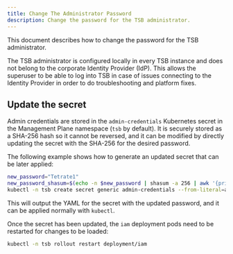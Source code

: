 ```yaml
---
title: Change The Administrator Password
description: Change the password for the TSB administrator.
---
```


This document describes how to change the password for the TSB administrator.

The TSB administrator is configured locally in every TSB instance and does not belong to the
corporate Identity Provider (IdP). This allows the superuser to be able to log into TSB in case of
issues connecting to the Identity Provider in order to do troubleshooting and platform fixes.

## Update the secret

Admin credentials are stored in the `admin-credentials` Kubernetes secret in the Management Plane
namespace (`tsb` by default). It is securely stored as a SHA-256 hash so it cannot be reversed, and it
can be modified by directly updating the secret with the SHA-256 for the desired password.

The following example shows how to generate an updated secret that can be later applied:

```bash
new_password="Tetrate1"
new_password_shasum=$(echo -n $new_password | shasum -a 256 | awk '{print $1}')
kubectl -n tsb create secret generic admin-credentials --from-literal=admin=$new_password_shasum --dry-run=client -o yaml
```

This will output the YAML for the secret with the updated password, and it can be applied normally with `kubectl`.

Once the secret has been updated, the `iam` deployment pods need to be restarted for changes to be loaded:

```bash
kubectl -n tsb rollout restart deployment/iam
```
